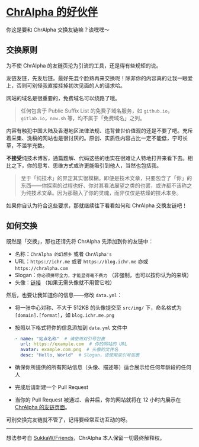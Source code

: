 # [ChrAlpha 的好伙伴](https://blog.ichr.me/links/)

你这是要和 ChrAlpha 交换友链嘛？诶嘿嘿～

## 交换原则

为不使 ChrAlpha 的友链页沦为引流的工具，还是得有些规矩的说。

友链友链，先友后链。最好先混个脸熟再来交换呢！除非你的内容真的让我一眼爱上，否则可别怪我直接挂掉初次见面的人的请求哈。

网站的域名是很重要的，免费域名可以绕路了哦。

> 任何包含于 Public Suffix List 的免费子域名服务，如 `github.io`，`gitlab.io`，`now.sh` 等，均不属于「免费域名」之列。

内容有触犯中国大陆及香港地区法律法规、违背普世价值观的还是不要了吧。充斥着采集、洗稿的网站也是很讨厌的。原创、实质性内容占比一定不能低，宁可长草，不滥竽充数。

**不接受**纯技术博客，通篇题解、代码这些的也实在很难让人特地打开来看下去。相比之下，你的思考、思维方式或许更能吸引到他人，当然也包括我。

> 至于「纯技术」的界定其实很模糊。即便是技术文章，只要包含了「你」的东西——你探索的过程也好、你对其看法展望之类的也罢，或许都不该称之为纯技术文章。因为那融入了你的灵魂，而非仅仅是枯燥的技术本身。

如果你自认为符合这些要求，那就继续往下看看如何和 ChrAlpha 交换友链吧！

## 如何交换

既然是「交换」，那也还请先将 ChrAlpha 先添加到你的友链中：

- 名称：`ChrAlpha 的幻想乡` 或者 `ChrAlpha's` 
- URL：`https://ichr.me` 或者 `https://blog.ichr.me` 亦或 `https://chralpha.com`
- Slogan：`你必须拼尽全力，才能显得毫不费力` （非强制，也可以按你认为的来填）
- 头像：[链接](https://friends.ichr.me/img/ichr.me.jpg) （如果无需头像就不用管它啦）

然后，也要让我知道你的信息——修改 `data.yml`：

- 将一张中心对称、不大于 512KB 的头像提交至 `src/img/` 下，命名格式为 `[domain].[format]`，如 `blog.ichr.me.png`

- 按照以下格式将你的信息添加到 `data.yml` 文件中

  ```yaml
  - name: "站点名称"  # 请使用双引号包裹
    url: https://example.com  # 你的网站的 URL
    avatar: example.com.png  # 头像的文件名
    desc: "Hello, World"  # Slogan，请使用双引号包裹
  ```

- 确保你所提供的所有网站信息（头像、描述等）适合展示给任何年龄段的任何人

- 完成后请新建一个 Pull Request

- 当你的 Pull Request 被通过、合并后，你的网站就将在 12 小时内展示在 [ChrAlpha 的友链页面](https://blog.ichr.me/links/)。

可别交换完友链就不管了，记得要经常互访互动的呀。

---

想法参考自 [SukkaW/Friends](https://github.com/SukkaW/Friends)，ChrAlpha 本人保留一切最终解释权。